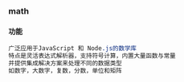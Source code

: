 ### math

#### 功能

```css
广泛应用于JavaScript 和 Node.js的数学库
特点是灵活表达式解析器，支持符号计算，内置大量函数与常量
并提供集成解决方案来处理不同的数据类型
如数字，大数字，复数，分数，单位和矩阵
```

